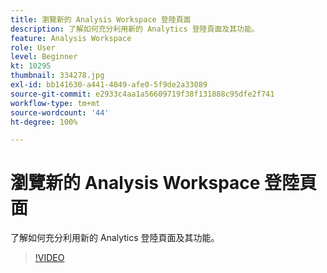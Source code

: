 ```yaml
---
title: 瀏覽新的 Analysis Workspace 登陸頁面
description: 了解如何充分利用新的 Analytics 登陸頁面及其功能。
feature: Analysis Workspace
role: User
level: Beginner
kt: 10295
thumbnail: 334278.jpg
exl-id: bb141630-a441-4049-afe0-5f9de2a33089
source-git-commit: e2933c4aa1a56609719f38f131888c95dfe2f741
workflow-type: tm+mt
source-wordcount: '44'
ht-degree: 100%

---
```


# 瀏覽新的 Analysis Workspace 登陸頁面

了解如何充分利用新的 Analytics 登陸頁面及其功能。

>[!VIDEO](https://video.tv.adobe.com/v/334278/?quality=12&learn=on)
